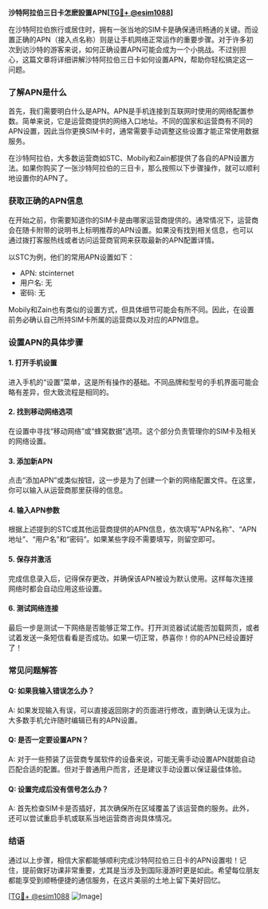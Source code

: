 **沙特阿拉伯三日卡怎麽設置APN[[TG💪+ @esim1088](https://t.me/s/esim1088)]**

在沙特阿拉伯旅行或居住时，拥有一张当地的SIM卡是确保通讯畅通的关键。而设置正确的APN（接入点名称）则是让手机网络正常运作的重要步骤。对于许多初次到访沙特的游客来说，如何正确设置APN可能会成为一个小挑战。不过别担心，这篇文章将详细讲解沙特阿拉伯三日卡如何设置APN，帮助你轻松搞定这一问题。

### 了解APN是什么

首先，我们需要明白什么是APN。APN是手机连接到互联网时使用的网络配置参数。简单来说，它是运营商提供的网络入口地址。不同的国家和运营商有不同的APN设置，因此当你更换SIM卡时，通常需要手动调整这些设置才能正常使用数据服务。

在沙特阿拉伯，大多数运营商如STC、Mobily和Zain都提供了各自的APN设置方法。如果你购买了一张沙特阿拉伯的三日卡，那么按照以下步骤操作，就可以顺利地设置你的APN了。

### 获取正确的APN信息

在开始之前，你需要知道你的SIM卡是由哪家运营商提供的。通常情况下，运营商会在随卡附带的说明书上标明推荐的APN设置。如果没有找到相关信息，也可以通过拨打客服热线或者访问运营商官网来获取最新的APN配置详情。

以STC为例，他们的常用APN设置如下：
- APN: stcinternet
- 用户名: 无
- 密码: 无

Mobily和Zain也有类似的设置方式，但具体细节可能会有所不同。因此，在设置前务必确认自己所持SIM卡所属的运营商以及对应的APN信息。

### 设置APN的具体步骤

#### 1. 打开手机设置
进入手机的“设置”菜单，这是所有操作的基础。不同品牌和型号的手机界面可能会略有差异，但大致流程是相同的。

#### 2. 找到移动网络选项
在设置中寻找“移动网络”或“蜂窝数据”选项。这个部分负责管理你的SIM卡及相关的网络设置。

#### 3. 添加新APN
点击“添加APN”或类似按钮，这一步是为了创建一个新的网络配置文件。在这里，你可以输入从运营商那里获得的信息。

#### 4. 输入APN参数
根据上述提到的STC或其他运营商提供的APN信息，依次填写“APN名称”、“APN地址”、“用户名”和“密码”。如果某些字段不需要填写，则留空即可。

#### 5. 保存并激活
完成信息录入后，记得保存更改，并确保该APN被设为默认使用。这样每次连接网络时都会自动应用这些设置。

#### 6. 测试网络连接
最后一步是测试一下网络是否能够正常工作。打开浏览器试试能否加载网页，或者试着发送一条短信看看是否成功。如果一切正常，恭喜你！你的APN已经设置好了！

### 常见问题解答

#### Q: 如果我输入错误怎么办？
A: 如果发现输入有误，可以直接返回刚才的页面进行修改，直到确认无误为止。大多数手机允许随时编辑已有的APN设置。

#### Q: 是否一定要设置APN？
A: 对于一些预装了运营商专属软件的设备来说，可能无需手动设置APN就能自动匹配合适的配置。但对于普通用户而言，还是建议手动设置以保证最佳体验。

#### Q: 设置完成后没有信号怎么办？
A: 首先检查SIM卡是否插好，其次确保所在区域覆盖了该运营商的服务。此外，还可以尝试重启手机或联系当地运营商咨询具体情况。

### 结语

通过以上步骤，相信大家都能够顺利完成沙特阿拉伯三日卡的APN设置啦！记住，提前做好功课非常重要，尤其是当涉及到国际漫游时更是如此。希望每位朋友都能享受到顺畅便捷的通信服务，在这片美丽的土地上留下美好回忆。

[[TG💪+ @esim1088](https://t.me/s/esim1088) ![Image](https://i.postimg.cc/4NQfJmqS/Snipaste-2025-05-13-00-14-12.png)]